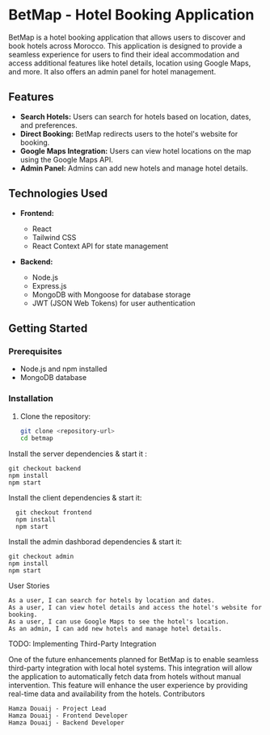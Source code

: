 # BetMap - Hotel Booking Application

BetMap is a hotel booking application that allows users to discover and book hotels across Morocco. This application is designed to provide a seamless experience for users to find their ideal accommodation and access additional features like hotel details, location using Google Maps, and more. It also offers an admin panel for hotel management.

## Features

- **Search Hotels:** Users can search for hotels based on location, dates, and preferences.
- **Direct Booking:** BetMap redirects users to the hotel's website for booking.
- **Google Maps Integration:** Users can view hotel locations on the map using the Google Maps API.
- **Admin Panel:** Admins can add new hotels and manage hotel details.

## Technologies Used

- **Frontend:**
  - React
  - Tailwind CSS
  - React Context API for state management

- **Backend:**
  - Node.js
  - Express.js
  - MongoDB with Mongoose for database storage
  - JWT (JSON Web Tokens) for user authentication

## Getting Started

### Prerequisites

- Node.js and npm installed
- MongoDB database

### Installation

1. Clone the repository:

   ```bash
   git clone <repository-url>
   cd betmap

Install the server dependencies  & start it :

    
    git checkout backend
    npm install
    npm start

Install the client dependencies & start it:

       
      git checkout frontend
      npm install
      npm start

Install the admin dashborad dependencies & start it:

   
    git checkout admin
    npm install
    npm start



User Stories

    As a user, I can search for hotels by location and dates.
    As a user, I can view hotel details and access the hotel's website for booking.
    As a user, I can use Google Maps to see the hotel's location.
    As an admin, I can add new hotels and manage hotel details.

TODO: Implementing Third-Party Integration

One of the future enhancements planned for BetMap is to enable seamless third-party integration with local hotel systems. This integration will allow the application to automatically fetch data from hotels without manual intervention. This feature will enhance the user experience by providing real-time data and availability from the hotels.
Contributors

    Hamza Douaij - Project Lead
    Hamza Douaij - Frontend Developer
    Hamza Douaij - Backend Developer


